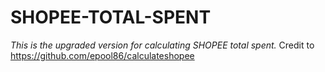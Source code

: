 # SHOPEE-TOTAL-SPENT
*This is the upgraded version for calculating SHOPEE total spent.*
Credit to https://github.com/epool86/calculateshopee
